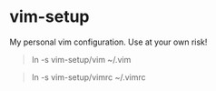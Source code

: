 # vim-setup
My personal vim configuration. Use at your own risk!

> ln -s vim-setup/vim ~/.vim

> ln -s vim-setup/vimrc ~/.vimrc
